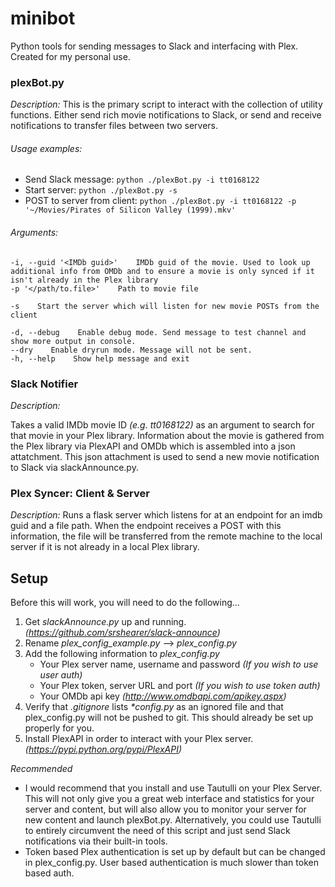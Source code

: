 # minibot
Python tools for sending messages to Slack and interfacing with Plex. Created for my personal use.

### plexBot.py

*Description:*
This is the primary script to interact with the collection of utility functions. Either send rich movie notifications to Slack, or send and receive notifications to transfer files between two servers.

###### *Usage examples:*
+ Send Slack message: 
    `python ./plexBot.py -i tt0168122`
+ Start server: 
    `python ./plexBot.py -s`
+ POST to server from client: 
    `python ./plexBot.py -i tt0168122 -p '~/Movies/Pirates of Silicon Valley (1999).mkv'`

###### *Arguments:* 

    -i, --guid '<IMDb guid>'    IMDb guid of the movie. Used to look up additional info from OMDb and to ensure a movie is only synced if it isn't already in the Plex library  
    -p '</path/to.file>'    Path to movie file

    -s    Start the server which will listen for new movie POSTs from the client

    -d, --debug    Enable debug mode. Send message to test channel and show more output in console.  
    --dry    Enable dryrun mode. Message will not be sent.  
    -h, --help    Show help message and exit


### Slack Notifier 
*Description:*

Takes a valid IMDb movie ID _(e.g. tt0168122)_ as an argument to search for that movie in your Plex library. Information about the movie is gathered from the Plex library via PlexAPI and OMDb which is assembled into a json attatchment. This json attachment is used to send a new movie notification to Slack via slackAnnounce.py.


### Plex Syncer: Client & Server

*Description:*
Runs a flask server which listens for at an endpoint for an imdb guid and a file path. When the endpoint receives a POST with this information, the file will be transferred from the remote machine to the local server if it is not already in a local Plex library. 


## Setup

Before this will work, you will need to do the following…
1. Get _slackAnnounce.py_ up and running. _(https://github.com/srshearer/slack-announce)_
2. Rename _plex_config_example.py_ –> _plex_config.py_
3. Add the following information to _plex_config.py_
    - Your Plex server name, username and password _(If you wish to use user auth)_
    - Your Plex token, server URL and port _(If you wish to use token auth)_
    - Your OMDb api key _(http://www.omdbapi.com/apikey.aspx)_
4. Verify that _.gitignore_ lists _*config.py_ as an ignored file and that plex_config.py will not be pushed to git. This should already be set up properly for you.
5. Install PlexAPI in order to interact with your Plex server. _(https://pypi.python.org/pypi/PlexAPI)_

*Recommended*
- I would recommend that you install and use Tautulli on your Plex Server. This will not only give you a great web interface and statistics for your server and content, but will also allow you to monitor your server for new content and launch plexBot.py. Alternatively, you could use Tautulli to entirely circumvent the need of this script and just send Slack notifications via their built-in tools.
- Token based Plex authentication is set up by default but can be changed in plex_config.py. User based authentication is much slower than token based auth. 
